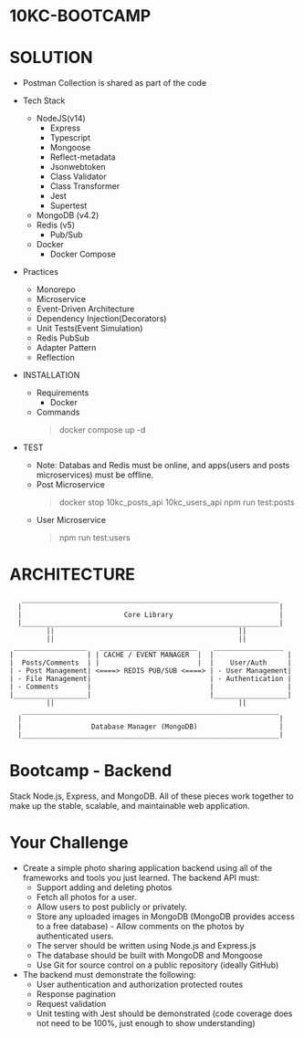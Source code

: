 # 10KC-BOOTCAMP

# SOLUTION

- Postman Collection is shared as part of the code

- Tech Stack

  - NodeJS(v14)
    - Express
    - Typescript
    - Mongoose
    - Reflect-metadata
    - Jsonwebtoken
    - Class Validator
    - Class Transformer
    - Jest
    - Supertest
  - MongoDB (v4.2)
  - Redis (v5)
    - Pub/Sub
  - Docker
    - Docker Compose

- Practices

  - Monorepo
  - Microservice
  - Event-Driven Architecture
  - Dependency Injection(Decorators)
  - Unit Tests(Event Simulation)
  - Redis PubSub
  - Adapter Pattern
  - Reflection

- INSTALLATION
  - Requirements
    - Docker
  - Commands
    > docker compose up -d
- TEST
  - Note: Databas and Redis must be online, and apps(users and posts microservices) must be offline.
  - Post Microservice
    > docker stop 10kc_posts_api 10kc_users_api
    > npm run test:posts
  - User Microservice
    > npm run test:users

# ARCHITECTURE

       _______________________________________________________________
      |                                                               |
      |                         Core Library                          |
      |_______________________________________________________________|
             ||                                             ||
             ||                                             ||
     __________________   ________________________    _________________
    |                  | | CACHE / EVENT MANAGER  |  |                  |
    |  Posts/Comments  | |                        |  |    User/Auth     |
    | - Post Management| <====> REDIS PUB/SUB <====> | - User Management|
    | - File Management|                             | - Authentication |
    | - Comments       |                             |                  |
    |__________________|                             |__________________|
             ||                                             ||
       _______________________________________________________________
      |                                                               |
      |                 Database Manager (MongoDB)                    |
      |_______________________________________________________________|

# Bootcamp - Backend

Stack Node.js, Express, and MongoDB. All of these pieces work together to make up the stable, scalable, and maintainable web application.

# Your Challenge

- Create a simple photo sharing application backend using all of the frameworks and tools you just learned. The backend API must:
  - Support adding and deleting photos
  - Fetch all photos for a user.
  - Allow users to post publicly or privately.
  - Store any uploaded images in MongoDB (MongoDB provides access to a free database) - Allow comments on the photos by authenticated users.
  - The server should be written using Node.js and Express.js
  - The database should be built with MongoDB and Mongoose
  - Use Git for source control on a public repository (ideally GitHub)
- The backend must demonstrate the following:
  - User authentication and authorization protected routes
  - Response pagination
  - Request validation
  - Unit testing with Jest should be demonstrated (code coverage does not need to be 100%, just enough to show understanding)